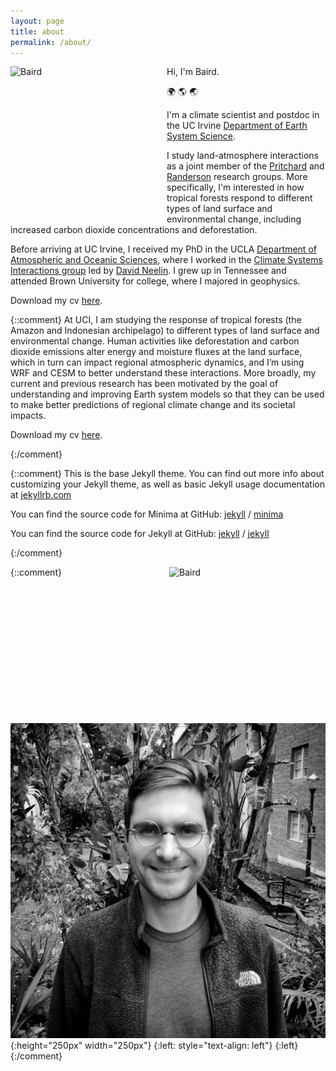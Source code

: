 ```yaml
---
layout: page
title: about
permalink: /about/
---
```


<div class="img-pad-right-bottom">
    <img align="left" src="https://bairdlangenbrunner.github.io/website_photo_bw.jpg" alt="Baird" height="250px" width="250px">
</div>

Hi, I'm Baird.

:earth_africa: :earth_americas: :earth_asia:

I'm a climate scientist and postdoc in the UC Irvine [Department of Earth System Science](https://www.ess.uci.edu/).

I study land-atmosphere interactions as a joint member of the [Pritchard](http://sites.uci.edu/pritchard/) and [Randerson](http://sites.uci.edu/randersonlab/) research groups.  More specifically, I'm interested in how tropical forests respond to different types of land surface and environmental change, including increased carbon dioxide concentrations and deforestation.

Before arriving at UC Irvine, I received my PhD in the UCLA [Department of Atmospheric and Oceanic Sciences](https://www.atmos.ucla.edu/), where I worked in the [Climate Systems Interactions group](http://research.atmos.ucla.edu/csi//) led by [David Neelin](http://people.atmos.ucla.edu/neelin/).  I grew up in Tennessee and attended Brown University for college, where I majored in geophysics.

Download my cv <a href="https://bairdlangenbrunner.github.io/cv_baird.pdf" target="_blank">here</a>.

{::comment}
At UCI, I am studying the response of tropical forests (the Amazon and Indonesian archipelago) to different types of land surface and environmental change. Human activities like deforestation and carbon dioxide emissions alter energy and moisture fluxes at the land surface, which in turn can impact regional atmospheric dynamics, and I’m using WRF and CESM to better understand these interactions. More broadly, my current and previous research has been motivated by the goal of understanding and improving Earth system models so that they can be used to make better predictions of regional climate change and its societal impacts.

Download my cv [here](./cv_baird.pdf).

{:/comment}

{::comment}
This is the base Jekyll theme. You can find out more info about customizing your Jekyll theme, as well as basic Jekyll usage documentation at [jekyllrb.com](https://jekyllrb.com/)

You can find the source code for Minima at GitHub:
[jekyll][jekyll-organization] /
[minima](https://github.com/jekyll/minima)

You can find the source code for Jekyll at GitHub:
[jekyll][jekyll-organization] /
[jekyll](https://github.com/jekyll/jekyll)

[jekyll-organization]: https://github.com/jekyll
{:/comment}

{::comment}
<img align="right" src="https://github.com/bairdlangenbrunner/bairdlangenbrunner.github.io/website_photo_bw.jpg" alt="Baird" height="250px" width="250px">
![photo](./website_photo_bw.jpg){:height="250px" width="250px"}
{:left: style="text-align: left"}
{:left}
{:/comment}